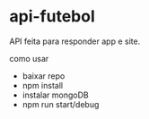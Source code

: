 # api-futebol

API feita para responder app e site.

como usar
- baixar repo
- npm install
- instalar mongoDB
- npm run start/debug
